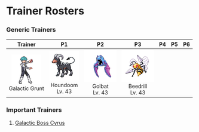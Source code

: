 # Trainer Rosters

### Generic Trainers

| Trainer | P1 | P2 | P3 | P4 | P5 | P6 |
|:-------:|:--:|:--:|:--:|:--:|:--:|:--:|
| ![Galactic Grunt](../../assets/trainers/galactic_grunt.png)<br>Galactic Grunt | ![Houndoom](../../assets/sprites/houndoom/front.gif)<br>Houndoom<br>Lv. 43 | ![Golbat](../../assets/sprites/golbat/front.gif)<br>Golbat<br>Lv. 43 | ![Beedrill](../../assets/sprites/beedrill/front.gif)<br>Beedrill<br>Lv. 43 |


### Important Trainers

1. [Galactic Boss Cyrus](important_trainers.md#galactic-boss-cyrus)
